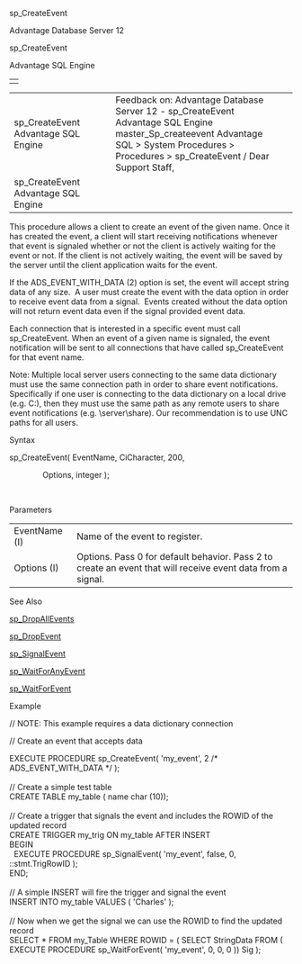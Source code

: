 sp\_CreateEvent




Advantage Database Server 12  

sp\_CreateEvent

Advantage SQL Engine

|  |
| --- |
|  |

|  |  |  |  |  |
| --- | --- | --- | --- | --- |
| sp\_CreateEvent  Advantage SQL Engine |  |  | Feedback on: Advantage Database Server 12 - sp\_CreateEvent Advantage SQL Engine master\_Sp\_createevent Advantage SQL > System Procedures > Procedures > sp\_CreateEvent / Dear Support Staff, |  |
| sp\_CreateEvent  Advantage SQL Engine |  |  |  |  |

This procedure allows a client to create an event of the given name. Once it has created the event, a client will start receiving notifications whenever that event is signaled whether or not the client is actively waiting for the event or not. If the client is not actively waiting, the event will be saved by the server until the client application waits for the event.

If the ADS\_EVENT\_WITH\_DATA (2) option is set, the event will accept string data of any size.  A user must create the event with the data option in order to receive event data from a signal.  Events created without the data option will not return event data even if the signal provided event data.

Each connection that is interested in a specific event must call sp\_CreateEvent. When an event of a given name is signaled, the event notification will be sent to all connections that have called sp\_CreateEvent for that event name.

Note: Multiple local server users connecting to the same data dictionary must use the same connection path in order to share event notifications. Specifically if one user is connecting to the data dictionary on a local drive (e.g. C:\), then they must use the same path as any remote users to share event notifications (e.g. \\server\share). Our recommendation is to use UNC paths for all users.

Syntax

sp\_CreateEvent( EventName, CiCharacter, 200,

               Options, integer );

 

Parameters

|  |  |
| --- | --- |
| EventName (I) | Name of the event to register. |
| Options (I) | Options. Pass 0 for default behavior. Pass 2 to create an event that will receive event data from a signal. |

See Also

[sp\_DropAllEvents](master_sp_dropallevents.htm)

[sp\_DropEvent](master_sp_dropevent.htm)

[sp\_SignalEvent](master_sp_signalevent.htm)

[sp\_WaitForAnyEvent](master_sp_waitforanyevent.htm)

[sp\_WaitForEvent](master_sp_waitforevent.htm)

Example

// NOTE: This example requires a data dictionary connection

// Create an event that accepts data

EXECUTE PROCEDURE sp\_CreateEvent( 'my\_event', 2 /\* ADS\_EVENT\_WITH\_DATA \*/ );  
   
// Create a simple test table  
CREATE TABLE my\_table ( name char (10));  
   
// Create a trigger that signals the event and includes the ROWID of the updated record  
CREATE TRIGGER my\_trig ON my\_table AFTER INSERT  
BEGIN  
   EXECUTE PROCEDURE sp\_SignalEvent( 'my\_event', false, 0, ::stmt.TrigRowID );   
END;  
   
// A simple INSERT will fire the trigger and signal the event  
INSERT INTO my\_table VALUES ( 'Charles' );  
   
// Now when we get the signal we can use the ROWID to find the updated record  
SELECT \* FROM my\_Table WHERE ROWID = ( SELECT StringData FROM ( EXECUTE PROCEDURE sp\_WaitForEvent( 'my\_event', 0, 0, 0 )) Sig );